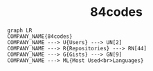 <h1 align="center">84codes</h1>

```mermaid
graph LR
COMPANY_NAME{84codes}
COMPANY_NAME ---> U{Users} ---> UN[2]
COMPANY_NAME ---> R{Repositories} ---> RN[44]
COMPANY_NAME ---> G{Gists} ---> GN[9]
COMPANY_NAME ---> ML{Most Used<br>Languages}
```

